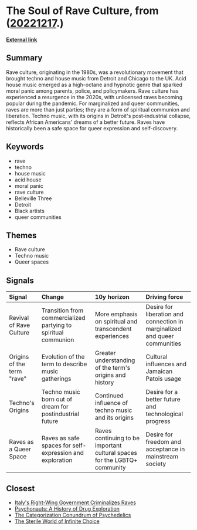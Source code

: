# __The Soul of Rave Culture__, from ([20221217](https://kghosh.substack.com/p/20221217).)

__[External link](https://qz.com/emails/quartz-obsession/1851072100/raves-untz-untz-untz-untz)__



## Summary

Rave culture, originating in the 1980s, was a revolutionary movement that brought techno and house music from Detroit and Chicago to the UK. Acid house music emerged as a high-octane and hypnotic genre that sparked moral panic among parents, police, and policymakers. Rave culture has experienced a resurgence in the 2020s, with unlicensed raves becoming popular during the pandemic. For marginalized and queer communities, raves are more than just parties; they are a form of spiritual communion and liberation. Techno music, with its origins in Detroit's post-industrial collapse, reflects African Americans' dreams of a better future. Raves have historically been a safe space for queer expression and self-discovery.

## Keywords

* rave
* techno
* house music
* acid house
* moral panic
* rave culture
* Belleville Three
* Detroit
* Black artists
* queer communities

## Themes

* Rave culture
* Techno music
* Queer spaces

## Signals

| Signal                     | Change                                                         | 10y horizon                                                               | Driving force                                                              |
|:---------------------------|:---------------------------------------------------------------|:--------------------------------------------------------------------------|:---------------------------------------------------------------------------|
| Revival of Rave Culture    | Transition from commercialized partying to spiritual communion | More emphasis on spiritual and transcendent experiences                   | Desire for liberation and connection in marginalized and queer communities |
| Origins of the term "rave" | Evolution of the term to describe music gatherings             | Greater understanding of the term's origins and history                   | Cultural influences and Jamaican Patois usage                              |
| Techno's Origins           | Techno music born out of dream for postindustrial future       | Continued influence of techno music and its origins                       | Desire for a better future and technological progress                      |
| Raves as a Queer Space     | Raves as safe spaces for self-expression and exploration       | Raves continuing to be important cultural spaces for the LGBTQ+ community | Desire for freedom and acceptance in mainstream society                    |

## Closest

* [Italy's Right-Wing Government Criminalizes Raves](adb7356f3711c023daf08fec38221395)
* [Psychonauts: A History of Drug Exploration](9f63fa720db53d39066cead1fabeb6df)
* [The Categorization Conundrum of Psychedelics](13d07c8b2cd28b1d14da1f2b37f956f4)
* [The Sterile World of Infinite Choice](7b316ebe449187b79e519a8c6d12a2cd)